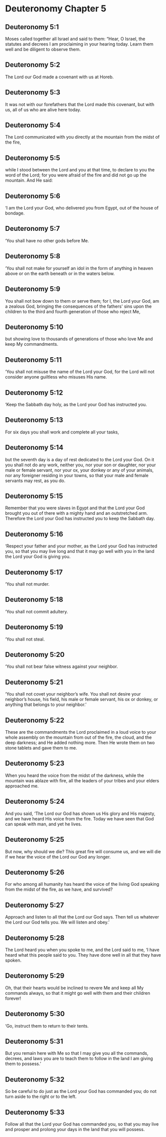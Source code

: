 # Deuteronomy Chapter 5

## Deuteronomy 5:1
Moses called together all Israel and said to them: “Hear, O Israel, the statutes and decrees I am proclaiming in your hearing today. Learn them well and be diligent to observe them.

## Deuteronomy 5:2
The Lord our God made a covenant with us at Horeb.

## Deuteronomy 5:3
It was not with our forefathers that the Lord made this covenant, but with us, all of us who are alive here today.

## Deuteronomy 5:4
The Lord communicated with you directly at the mountain from the midst of the fire,

## Deuteronomy 5:5
while I stood between the Lord and you at that time, to declare to you the word of the Lord; for you were afraid of the fire and did not go up the mountain. And He said:

## Deuteronomy 5:6
‘I am the Lord your God, who delivered you from Egypt, out of the house of bondage.

## Deuteronomy 5:7
‘You shall have no other gods before Me.

## Deuteronomy 5:8
‘You shall not make for yourself an idol in the form of anything in heaven above or on the earth beneath or in the waters below.

## Deuteronomy 5:9
You shall not bow down to them or serve them; for I, the Lord your God, am a zealous God, bringing the consequences of the fathers' sins upon the children to the third and fourth generation of those who reject Me,

## Deuteronomy 5:10
but showing love to thousands of generations of those who love Me and keep My commandments.

## Deuteronomy 5:11
‘You shall not misuse the name of the Lord your God, for the Lord will not consider anyone guiltless who misuses His name.

## Deuteronomy 5:12
‘Keep the Sabbath day holy, as the Lord your God has instructed you.

## Deuteronomy 5:13
For six days you shall work and complete all your tasks,

## Deuteronomy 5:14
but the seventh day is a day of rest dedicated to the Lord your God. On it you shall not do any work, neither you, nor your son or daughter, nor your male or female servant, nor your ox, your donkey or any of your animals, nor any foreigner residing in your towns, so that your male and female servants may rest, as you do.

## Deuteronomy 5:15
Remember that you were slaves in Egypt and that the Lord your God brought you out of there with a mighty hand and an outstretched arm. Therefore the Lord your God has instructed you to keep the Sabbath day.

## Deuteronomy 5:16
‘Respect your father and your mother, as the Lord your God has instructed you, so that you may live long and that it may go well with you in the land the Lord your God is giving you.

## Deuteronomy 5:17
‘You shall not murder.

## Deuteronomy 5:18
‘You shall not commit adultery.

## Deuteronomy 5:19
‘You shall not steal.

## Deuteronomy 5:20
‘You shall not bear false witness against your neighbor.

## Deuteronomy 5:21
‘You shall not covet your neighbor’s wife. You shall not desire your neighbor’s house, his field, his male or female servant, his ox or donkey, or anything that belongs to your neighbor.’

## Deuteronomy 5:22
These are the commandments the Lord proclaimed in a loud voice to your whole assembly on the mountain from out of the fire, the cloud, and the deep darkness; and He added nothing more. Then He wrote them on two stone tablets and gave them to me.

## Deuteronomy 5:23
When you heard the voice from the midst of the darkness, while the mountain was ablaze with fire, all the leaders of your tribes and your elders approached me.

## Deuteronomy 5:24
And you said, ‘The Lord our God has shown us His glory and His majesty, and we have heard His voice from the fire. Today we have seen that God can speak with man, and yet he lives.

## Deuteronomy 5:25
But now, why should we die? This great fire will consume us, and we will die if we hear the voice of the Lord our God any longer.

## Deuteronomy 5:26
For who among all humanity has heard the voice of the living God speaking from the midst of the fire, as we have, and survived?

## Deuteronomy 5:27
Approach and listen to all that the Lord our God says. Then tell us whatever the Lord our God tells you. We will listen and obey.’

## Deuteronomy 5:28
The Lord heard you when you spoke to me, and the Lord said to me, ‘I have heard what this people said to you. They have done well in all that they have spoken.

## Deuteronomy 5:29
Oh, that their hearts would be inclined to revere Me and keep all My commands always, so that it might go well with them and their children forever!

## Deuteronomy 5:30
‘Go, instruct them to return to their tents.

## Deuteronomy 5:31
But you remain here with Me so that I may give you all the commands, decrees, and laws you are to teach them to follow in the land I am giving them to possess.’

## Deuteronomy 5:32
So be careful to do just as the Lord your God has commanded you; do not turn aside to the right or to the left.

## Deuteronomy 5:33
Follow all that the Lord your God has commanded you, so that you may live and prosper and prolong your days in the land that you will possess.
